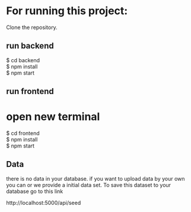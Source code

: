 # For running this project:

Clone the repository.

## run backend

$ cd backend <br>
$ npm install <br>
$ npm start <br>

## run frontend

# open new terminal

$ cd frontend <br>
$ npm install <br>
$ npm start <br>

## Data

there is no data in your database.
if you want to upload data by your own you can or we provide a initial data set. To save this dataset to your database go to this link <br>

http://localhost:5000/api/seed
